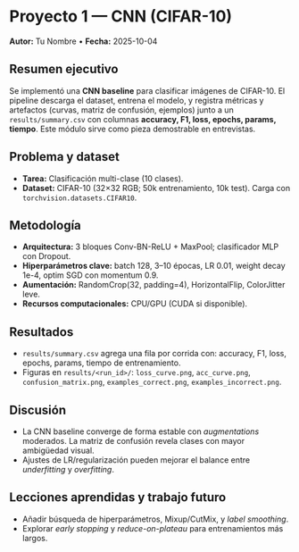 # Proyecto 1 — CNN (CIFAR-10)
**Autor:** Tu Nombre • **Fecha:** 2025-10-04

## Resumen ejecutivo
Se implementó una **CNN baseline** para clasificar imágenes de CIFAR-10. El pipeline descarga el dataset, entrena el modelo,
y registra métricas y artefactos (curvas, matriz de confusión, ejemplos) junto a un `results/summary.csv` con columnas
**accuracy, F1, loss, epochs, params, tiempo**. Este módulo sirve como pieza demostrable en entrevistas.

## Problema y dataset
- **Tarea:** Clasificación multi-clase (10 clases).
- **Dataset:** CIFAR-10 (32×32 RGB; 50k entrenamiento, 10k test). Carga con `torchvision.datasets.CIFAR10`.

## Metodología
- **Arquitectura:** 3 bloques Conv-BN-ReLU + MaxPool; clasificador MLP con Dropout.
- **Hiperparámetros clave:** batch 128, 3–10 épocas, LR 0.01, weight decay 1e-4, optim SGD con momentum 0.9.
- **Aumentación:** RandomCrop(32, padding=4), HorizontalFlip, ColorJitter leve.
- **Recursos computacionales:** CPU/GPU (CUDA si disponible).

## Resultados
- `results/summary.csv` agrega una fila por corrida con: accuracy, F1, loss, epochs, params, tiempo de entrenamiento.
- Figuras en `results/<run_id>/`: `loss_curve.png`, `acc_curve.png`, `confusion_matrix.png`, `examples_correct.png`, `examples_incorrect.png`.

## Discusión
- La CNN baseline converge de forma estable con *augmentations* moderados. La matriz de confusión revela clases con mayor ambigüedad visual.
- Ajustes de LR/regularización pueden mejorar el balance entre *underfitting* y *overfitting*.

## Lecciones aprendidas y trabajo futuro
- Añadir búsqueda de hiperparámetros, Mixup/CutMix, y *label smoothing*.
- Explorar *early stopping* y *reduce-on-plateau* para entrenamientos más largos.
